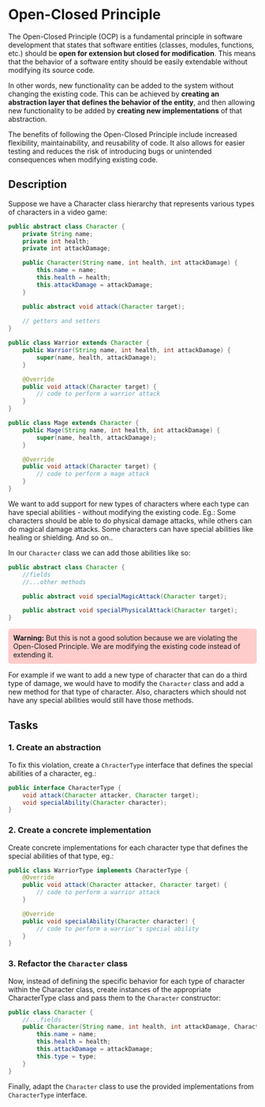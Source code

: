 # Open-Closed Principle
The Open-Closed Principle (OCP) is a fundamental principle in software development that states that software entities (classes, modules, functions, etc.) should be <b>open for extension but closed for modification</b>. This means that the behavior of a software entity should be easily extendable without modifying its source code.

In other words, new functionality can be added to the system without changing the existing code. This can be achieved by <b>creating an abstraction layer that defines the behavior of the entity</b>, and then allowing new functionality to be added by <b>creating new implementations</b> of that abstraction.

The benefits of following the Open-Closed Principle include increased flexibility, maintainability, and reusability of code. It also allows for easier testing and reduces the risk of introducing bugs or unintended consequences when modifying existing code.

## Description
Suppose we have a Character class hierarchy that represents various types of characters in a video game:

```java
public abstract class Character {
    private String name;
    private int health;
    private int attackDamage;

    public Character(String name, int health, int attackDamage) {
        this.name = name;
        this.health = health;
        this.attackDamage = attackDamage;
    }

    public abstract void attack(Character target);
    
    // getters and setters
}

public class Warrior extends Character {
    public Warrior(String name, int health, int attackDamage) {
        super(name, health, attackDamage);
    }

    @Override
    public void attack(Character target) {
        // code to perform a warrior attack
    }
}

public class Mage extends Character {
    public Mage(String name, int health, int attackDamage) {
        super(name, health, attackDamage);
    }

    @Override
    public void attack(Character target) {
        // code to perform a mage attack
    }
}
```
We want to add support for new types of characters where each type can have special abilities - without modifying the existing code.
Eg.: Some characters should be able to do physical damage attacks, while others can do magical damage attacks. Some characters can have special abilities like healing or shielding. And so on..

In our ``Character`` class we can add those abilities like so:
```java
public abstract class Character {
    //fields
    //...other methods

    public abstract void specialMagicAttack(Character target);

    public abstract void specialPhysicalAttack(Character target);
}
```

<div style="background-color: #ffcccc; padding: 10px; border-radius: 5px;">
    <b>Warning:</b> But this is not a good solution because we are violating the Open-Closed Principle. We are modifying the existing code instead of extending it.
</div>

For example if we want to add a new type of character that can do a third type of damage, we would have to modify the `Character` class and add a new method for that type of character.
Also, characters which should not have any special abilities would still have those methods.

## Tasks

### 1. Create an abstraction 

To fix this violation, create a ``ChracterType`` interface that defines the special abilities of a character, eg.: 

```java
public interface CharacterType {
    void attack(Character attacker, Character target);
    void specialAbility(Character character);
}
```

### 2. Create a concrete implementation
Create concrete implementations for each character type that defines the special abilities of that type, eg.:

```java
public class WarriorType implements CharacterType {
    @Override
    public void attack(Character attacker, Character target) {
        // code to perform a warrior attack
    }

    @Override
    public void specialAbility(Character character) {
        // code to perform a warrior's special ability
    }
}
```

### 3. Refactor the `Character` class
Now, instead of defining the specific behavior for each type of character within the Character class, create instances of the appropriate CharacterType class and pass them to the ``Character`` constructor:
```java
public class Character {
    //...fields
    public Character(String name, int health, int attackDamage, CharacterType type) {
        this.name = name;
        this.health = health;
        this.attackDamage = attackDamage;
        this.type = type;
    }
}
```

Finally, adapt the ``Character`` class to use the provided implementations from ``CharacterType`` interface.